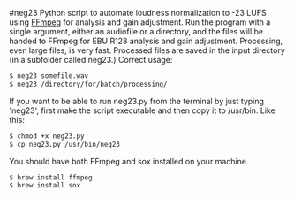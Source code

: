 #neg23
Python script to automate loudness normalization to -23 LUFS using <a href="http://www.ffmpeg.org/">FFmpeg</a> for analysis and gain adjustment. Run the program with a single argument, either an audiofile or a directory, and the files will be handed to FFmpeg for EBU R128 analysis and gain adjustment. Processing, even large files, is very fast. Processed files are saved in the input directory (in a subfolder called neg23.) Correct usage: 
```bash
$ neg23 somefile.wav
$ neg23 /directory/for/batch/processing/
```

If you want to be able to run neg23.py from the terminal by just typing 'neg23', first make the script executable and then copy it to /usr/bin. Like this:
```bash
$ chmod +x neg23.py
$ cp neg23.py /usr/bin/neg23
```

You should have both FFmpeg and sox installed on your machine.
```bash
$ brew install ffmpeg
$ brew install sox
```
